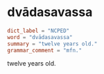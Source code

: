 # dvādasavassa

``` toml
dict_label = "NCPED"
word = "dvādasavassa"
summary = "twelve years old."
grammar_comment = "mfn."
```

twelve years old.

